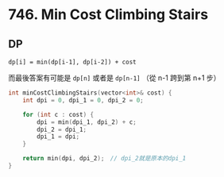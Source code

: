 # 746. Min Cost Climbing Stairs

## DP

```dp[i] = min(dp[i-1], dp[i-2]) + cost```

而最後答案有可能是 ```dp[n]``` 或者是 ```dp[n-1]``` （從 n-1 跨到第 n+1 步）

```cpp
int minCostClimbingStairs(vector<int>& cost) {
    int dpi = 0, dpi_1 = 0, dpi_2 = 0;

    for (int c : cost) {
        dpi = min(dpi_1, dpi_2) + c;
        dpi_2 = dpi_1;
        dpi_1 = dpi;
    }

    return min(dpi, dpi_2);　// dpi_2就是原本的dpi_1
}
```
